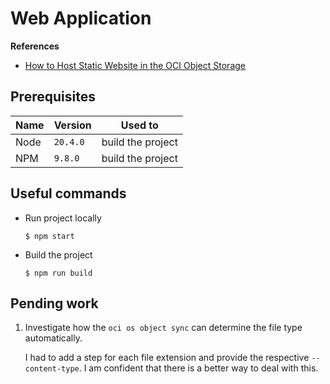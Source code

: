# Web Application

**References**

- [How to Host Static Website in the OCI Object Storage](https://medium.com/oracledevs/how-to-serve-website-static-files-from-the-oci-object-storage-bd79ca0805c7)

## Prerequisites

| Name | Version  | Used to           |
| ---- | -------- | ----------------- |
| Node | `20.4.0` | build the project |
| NPM  | `9.8.0`  | build the project |

## Useful commands

- Run project locally

  ```shell
  $ npm start
  ```

- Build the project

  ```shell
  $ npm run build
  ```

## Pending work

1. Investigate how the `oci os object sync` can determine the file type
   automatically.

   I had to add a step for each file extension and provide the respective
   `--content-type`. I am confident that there is a better way to deal with
   this.
